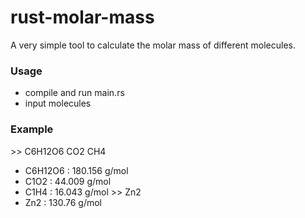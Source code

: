 # rust-molar-mass

A very simple tool to calculate the molar mass of different molecules.

### Usage 

* compile and run main.rs
* input molecules

### Example

\>\> C6H12O6 CO2 CH4
* C6H12O6    :   180.156 g/mol
* C1O2       :   44.009 g/mol
* C1H4       :   16.043 g/mol
\>\> Zn2
* Zn2        :   130.76 g/mol
